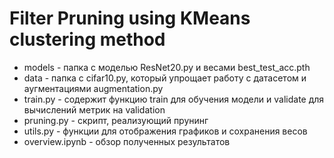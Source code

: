 # Filter Pruning using KMeans clustering method

* models - папка с моделью ResNet20.py и весами best_test_acc.pth
* data - папка с cifar10.py, который упрощает работу с датасетом и аугментациями augmentation.py
* train.py - содержит функцию train для обучения модели и validate для вычислений метрик на validation
* pruning.py - скрипт, реализующий прунинг
* utils.py - функции для отображения графиков и сохранения весов
* overview.ipynb - обзор полученных результатов
